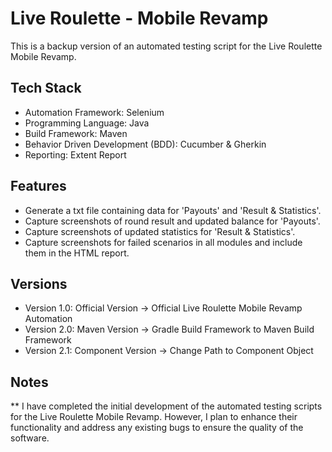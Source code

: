 # Live Roulette - Mobile Revamp

This is a backup version of an automated testing script for the Live Roulette Mobile Revamp.

## Tech Stack
- Automation Framework: Selenium
- Programming Language: Java
- Build Framework: Maven
- Behavior Driven Development (BDD): Cucumber & Gherkin
- Reporting: Extent Report

## Features
- Generate a txt file containing data for 'Payouts' and 'Result & Statistics'.
- Capture screenshots of round result and updated balance for 'Payouts'.
- Capture screenshots of updated statistics for 'Result & Statistics'.
- Capture screenshots for failed scenarios in all modules and include them in the HTML report.

## Versions
- Version 1.0: Official Version -> Official Live Roulette Mobile Revamp Automation
- Version 2.0: Maven Version -> Gradle Build Framework to Maven Build Framework
- Version 2.1: Component Version -> Change Path to Component Object

## Notes
** I have completed the initial development of the automated testing scripts for the Live Roulette Mobile Revamp.
However, I plan to enhance their functionality and address any existing bugs to ensure the quality of the software.
